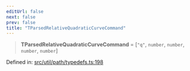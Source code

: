 ```yaml
---
editUrl: false
next: false
prev: false
title: "TParsedRelativeQuadraticCurveCommand"
---
```


> **TParsedRelativeQuadraticCurveCommand** = \[`"q"`, `number`, `number`, `number`, `number`\]

Defined in: [src/util/path/typedefs.ts:198](https://github.com/fabricjs/fabric.js/blob/8206f10a405480a7ba988ff6cfdde6412c1f13f8/src/util/path/typedefs.ts#L198)
